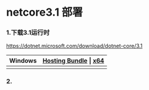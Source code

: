 # netcore3.1 部署

### 1.下载3.1运行时

https://dotnet.microsoft.com/download/dotnet-core/3.1

| Windows | [Hosting Bundle](https://dotnet.microsoft.com/download/dotnet-core/thank-you/runtime-aspnetcore-3.1.7-windows-hosting-bundle-installer) \| [x64](https://dotnet.microsoft.com/download/dotnet-core/thank-you/runtime-aspnetcore-3.1.7-windows-x64-installer) |
| ------- | ------------------------------------------------------------ |
|         |                                                              |

### 2.

